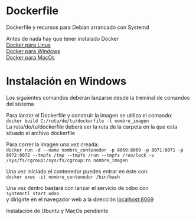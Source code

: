 # Dockerfile
Dockerfile y recursos para Debian arrancado con Systemd

Antes de nada hay que tener instalado Docker  
[Docker para Linux](https://docs.docker.com/engine/install/ubuntu/)  
[Docker para Windows](https://docs.docker.com/docker-for-windows/install/)  
[Docker para MacOs](https://docs.docker.com/docker-for-mac/install/)  
  
# Instalación en Windows
Los siguientes comandos deberán lanzarse desde la treminal de comandos del sistema
 
Para lanzar el Dockerfile y construir la imagen se utiliza el comando:  
```docker build C:/ruta/de/tu/dockerfile -t nombre_imagen```  
 La ruta/de/tu/dockerfile deberá ser la ruta de la carpeta en la que esta situado el archivo dockerfile
  

Para correr la imagen una vez creada:  
```docker run -d --name nombre_contenedor -p 8069:8069 -p 8071:8071 -p 8072:8072 --tmpfs /tmp --tmpfs /run --tmpfs /run/lock -v /sys/fs/cgroup:/sys/fs/cgroup:ro nombre_imagen```

Una vez iniciado el contenedor puedes entrar en éste con:  
```docker exec -it nombre_contenedor /bin/bash```
  
  Una vez dentro bastará con lanzar el servicio de odoo con  
  ```systemctl start odoo```  
  y dirigirte en el navegador web a la dirección [localhost:8069](http://localhost:8069/)
  
    
    
Instalación de Ubuntu y MacOs pendiente
